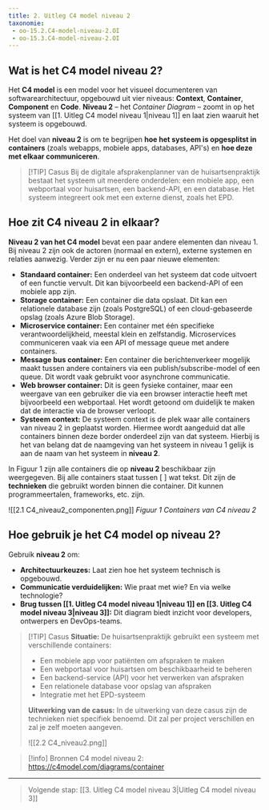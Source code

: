 ```yaml
---
title: 2. Uitleg C4 model niveau 2
taxonomie:
 - oo-15.2.C4-model-niveau-2.OI
 - oo-15.3.C4-model-niveau-2.OI
---
```


## Wat is het C4 model niveau 2?
Het **C4 model** is een model voor het visueel documenteren van softwarearchitectuur, opgebouwd uit vier niveaus: **Context**, **Container**, **Component** en **Code**. **Niveau 2** – het *Container Diagram* – zoomt in op het systeem van [[1. Uitleg C4 model niveau 1|niveau 1]] en laat zien waaruit het systeem is opgebouwd.

Het doel van **niveau 2** is om te begrijpen **hoe het systeem is opgesplitst in containers** (zoals webapps, mobiele apps, databases, API's) en **hoe deze met elkaar communiceren**.

> [!TIP] Casus
> Bij de digitale afsprakenplanner van de huisartsenpraktijk bestaat het systeem uit meerdere onderdelen: een mobiele app, een webportaal voor huisartsen, een backend-API, en een database. Het systeem integreert ook met een externe dienst, zoals het EPD.

## Hoe zit C4 niveau 2 in elkaar?
**Niveau 2 van het C4 model** bevat een paar andere elementen dan niveau 1. Bij niveau 2 zijn ook de actoren (normaal en extern), externe systemen en relaties aanwezig. Verder zijn er nu een paar nieuwe elementen:
- **Standaard container:** Een onderdeel van het systeem dat code uitvoert of een functie vervult. Dit kan bijvoorbeeld een backend-API of een mobiele app zijn.
- **Storage container:** Een container die data opslaat. Dit kan een relationele database zijn (zoals PostgreSQL) of een cloud-gebaseerde opslag (zoals Azure Blob Storage).
- **Microservice container:** Een container met één specifieke verantwoordelijkheid, meestal klein en zelfstandig. Microservices communiceren vaak via een API of message queue met andere containers.
- **Message bus container:** Een container die berichtenverkeer mogelijk maakt tussen andere containers via een publish/subscribe-model of een queue. Dit wordt vaak gebruikt voor asynchrone communicatie.
- **Web browser container:** Dit is geen fysieke container, maar een weergave van een gebruiker die via een browser interactie heeft met bijvoorbeeld een webportaal. Het wordt getoond om duidelijk te maken dat de interactie via de browser verloopt.
- **Systeem context:** De systeem context is de plek waar alle containers van niveau 2 in geplaatst worden. Hiermee wordt aangeduid dat alle containers binnen deze border onderdeel zijn van dat systeem. Hierbij is het van belang dat de naamgeving van het systeem in niveau 1 gelijk is aan de naam van het systeem in **niveau 2**.

In Figuur 1 zijn alle containers die op **niveau 2** beschikbaar zijn weergegeven. Bij alle containers staat tussen [ ] wat tekst. Dit zijn de **technieken** die gebruikt worden binnen die container. Dit kunnen programmeertalen, frameworks, etc. zijn.

![[2.1 C4_niveau2_componenten.png]]
*Figuur 1 Containers van C4 niveau 2*

## Hoe gebruik je het C4 model op niveau 2?
Gebruik **niveau 2** om:
- **Architectuurkeuzes:** Laat zien hoe het systeem technisch is opgebouwd.
- **Communicatie verduidelijken:** Wie praat met wie? En via welke technologie?
- **Brug tussen [[1. Uitleg C4 model niveau 1|niveau 1]] en [[3. Uitleg C4 model niveau 3|niveau 3]]:** Dit diagram biedt inzicht voor developers, ontwerpers en DevOps-teams.

> [!TIP] Casus
> **Situatie:** De huisartsenpraktijk gebruikt een systeem met verschillende containers:
> - Een mobiele app voor patiënten om afspraken te maken
> - Een webportaal voor huisartsen om beschikbaarheid te beheren
> - Een backend-service (API) voor het verwerken van afspraken
> - Een relationele database voor opslag van afspraken
> - Integratie met het EPD-systeem
> 
> **Uitwerking van de casus:**
> In de uitwerking van deze casus zijn de technieken niet specifiek benoemd. Dit zal per project verschillen en zal je zelf moeten aangeven.
> 
> ![[2.2 C4_niveau2.png]]
> 

> [!info] Bronnen
> C4 model niveau 2: https://c4model.com/diagrams/container

---

> Volgende stap: [[3. Uitleg C4 model niveau 3|Uitleg C4 model niveau 3]]
